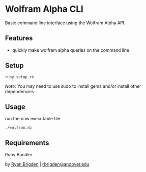 Wolfram Alpha CLI
========

Basic command line interface using the Wolfram Alpha API.

Features
--------

* quickly make wolfram alpha queries on the command line


Setup
-----

```ruby setup.rb  ```

*Note:* You may need to use sudo to install gems and/or install other dependencies

Usage
-------
run the now executable file

```./wolfram.rb ```

Requirements
------------
Ruby
Bundler



by [Ryan Brigden](http://andrew.cmu.edu/user/rbrigden) | rbrigden@andover.edu